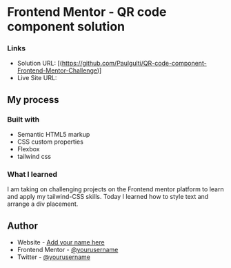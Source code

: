 # Frontend Mentor - QR code component solution

### Links

- Solution URL: [(https://github.com/Paulgulti/QR-code-component-Frontend-Mentor-Challenge)]
- Live Site URL: [](https://paulgulti.github.io/QR-code-component-Frontend-Mentor-Challenge/)

## My process

### Built with

- Semantic HTML5 markup
- CSS custom properties
- Flexbox
- tailwind css

### What I learned

I am taking on challenging projects on the Frontend mentor platform to learn and apply my tailwind-CSS skills. Today I learned how to style text and arrange a div placement.


## Author

- Website - [Add your name here](https://www.your-site.com)
- Frontend Mentor - [@yourusername](https://www.frontendmentor.io/profile/yourusername)
- Twitter - [@yourusername](https://www.twitter.com/yourusername)



